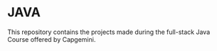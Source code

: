 # JAVA

This repository contains the projects made during the full-stack Java Course offered by Capgemini.
